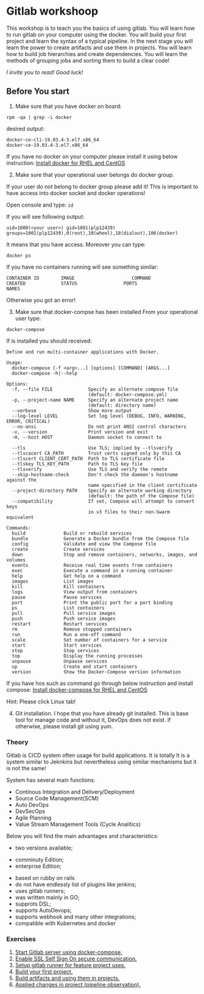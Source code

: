 # Gitlab workshoop

This workshop is to teach you the basics of using gitlab. You will learn how to run gitlab on your computer using the docker. You will build your first project and learn the syntax of a typical pipeline. In the next stage you will learn the power to create artifacts and use them in projects. You will
learn how to build job hierarchies and create dependencies. You will learn the methods of grouping jobs and sorting them to build a clear code!

*I invite you to read!*
*Good luck!*

## Before You start

1. Make sure that you have docker on board:

`rpm -qa | grep -i docker`

desired output:
```
docker-ce-cli-19.03.4-3.el7.x86_64
docker-ce-19.03.4-3.el7.x86_64
```

If you have no docker on your computer please install it using below instruction:
[Install docker for RHEL and CentOS](https://docs.docker.com/v17.12/install/linux/docker-ce/centos/)

2. Make sure that your operational user belongs do docker group.

If your user do not belong to docker group please add it! This is important
to have access into docker socket and docker operations!

Open console and type:
`id`

If you will see following output:

```
uid=1000(<your user>) gid=1001(plp12439) groups=1001(plp12439),0(root),10(wheel),18(dialout),106(docker)
```

It means that you have access. Moreover you can type:

`docker ps`

If you have no containers running will see something similar:
```
CONTAINER ID        IMAGE                     COMMAND                  CREATED             STATUS                 PORTS                                                                      NAMES

```
Otherwise you got an error!

3. Make sure that docker-compse has been installed
From your operational user type:

`docker-compose`

If is installed you should received:

```
Define and run multi-container applications with Docker.

Usage:
  docker-compose [-f <arg>...] [options] [COMMAND] [ARGS...]
  docker-compose -h|--help

Options:
  -f, --file FILE             Specify an alternate compose file
                              (default: docker-compose.yml)
  -p, --project-name NAME     Specify an alternate project name
                              (default: directory name)
  --verbose                   Show more output
  --log-level LEVEL           Set log level (DEBUG, INFO, WARNING, ERROR, CRITICAL)
  --no-ansi                   Do not print ANSI control characters
  -v, --version               Print version and exit
  -H, --host HOST             Daemon socket to connect to

  --tls                       Use TLS; implied by --tlsverify
  --tlscacert CA_PATH         Trust certs signed only by this CA
  --tlscert CLIENT_CERT_PATH  Path to TLS certificate file
  --tlskey TLS_KEY_PATH       Path to TLS key file
  --tlsverify                 Use TLS and verify the remote
  --skip-hostname-check       Don't check the daemon's hostname against the
                              name specified in the client certificate
  --project-directory PATH    Specify an alternate working directory
                              (default: the path of the Compose file)
  --compatibility             If set, Compose will attempt to convert keys
                              in v3 files to their non-Swarm equivalent

Commands:
  build              Build or rebuild services
  bundle             Generate a Docker bundle from the Compose file
  config             Validate and view the Compose file
  create             Create services
  down               Stop and remove containers, networks, images, and volumes
  events             Receive real time events from containers
  exec               Execute a command in a running container
  help               Get help on a command
  images             List images
  kill               Kill containers
  logs               View output from containers
  pause              Pause services
  port               Print the public port for a port binding
  ps                 List containers
  pull               Pull service images
  push               Push service images
  restart            Restart services
  rm                 Remove stopped containers
  run                Run a one-off command
  scale              Set number of containers for a service
  start              Start services
  stop               Stop services
  top                Display the running processes
  unpause            Unpause services
  up                 Create and start containers
  version            Show the Docker-Compose version information
```

If you have hos such as command go through below instruction and install compose: [Install docker-compose for RHEL and CentOS](https://docs.docker.com/compose/install/)

Hint: Please click Linux tab!

4. Git installation.
I hope that you have already git installed. This is base tool for manage code and without it, DevOps does not exist. if otherwise, please install git using yum.

### Theory
Gitlab is CICD system often usage for build applications. It is totally It is a
system similar to Jeknkins but nevertheless using similar mechanisms but it is
not the same!

System has several main functions:

- Continous Integration and Delivery/Deployment
- Source Code Management(SCM)
- Auto DevOps
- DevSecOps
- Agile Planning
- Value Stream Management Tools (Cycle Analitics)

Below you will find the main advantages and characteristics:

* two versions available;
 - comminuty Edition;
 - enterprise Edition;

* based on rubby on rails
* do not have endlessly list of plugins like jenkins;
* uses gitlab runners;
* was written mainly in GO;
* supprots DSL;
* supports AutoDevops;
* supports webhook and many other integrations;
* compatible with Kubernetes and docker


### Exercises

1. [Start Gitlab server using docker-compose.](workshoop/exercise1.md)
2. [Enable SSL Self Sign On secure communication.](workshoop/exercise2.md)
3. [Setup gitlab runner for feature project uses.](workshoop/exercise3.md)
4. [Build your first project.](workshoop/exercise4.md)
5. [Build artifacts and using them in projects.](workshoop/exercise5.md)
6. [Applied changes in project (pipeline observation).](workshoop/excercise6.md)
